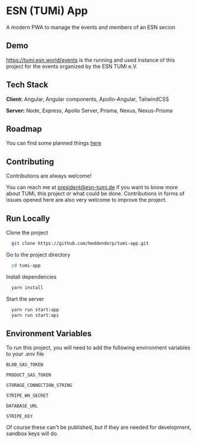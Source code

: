 
# ESN (TUMi) App

A modern PWA to manage the events and members of an ESN secion

## Demo

https://tumi.esn.world/events is the running and used instance of this project for the events organized by the ESN TUMi e.V.


## Tech Stack

**Client:** Angular, Angular components, Apollo-Angular, TailwindCSS

**Server:** Node, Express, Apollo Server, Prisma, Nexus, Nexus-Prisma


## Roadmap

You can find some planned things [here](https://docs.google.com/spreadsheets/d/e/2PACX-1vQ6dvGfRChCsMUanV8lBoxLgCg6EPqy9Zf3gIWjTV4_Jen2F6Qady9G_w-xqHul_WXnHvUaheFD5_nK/pubhtml?gid=0&single=true)



## Contributing

Contributions are always welcome!

You can reach me at president@esn-tumi.de if you want to know more about TUMi, this project or what could be done.
Contributions in forms of issues opened here are also very welcome to improve the project.


## Run Locally

Clone the project

```bash
  git clone https://github.com/heddendorp/tumi-app.git
```

Go to the project directory

```bash
  cd tumi-app
```

Install dependencies

```bash
  yarn install
```

Start the server

```bash
  yarn run start:app
  yarn run start:api
```


## Environment Variables

To run this project, you will need to add the following environment variables to your .env file

`BLOB_SAS_TOKEN`

`PRODUCT_SAS_TOKEN`

`STORAGE_CONNECTION_STRING`

`STRIPE_WH_SECRET`

`DATABASE_URL`

`STRIPE_KEY`

Of course these can't be published, but if they are needed for development, sandbox keys will do.


